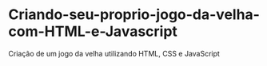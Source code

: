 # Criando-seu-proprio-jogo-da-velha-com-HTML-e-Javascript
Criação de um jogo da velha utilizando HTML, CSS e JavaScript
